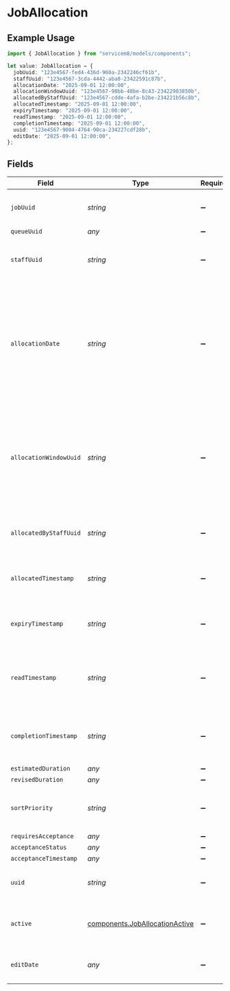 # JobAllocation

## Example Usage

```typescript
import { JobAllocation } from "servicem8/models/components";

let value: JobAllocation = {
  jobUuid: "123e4567-fed4-436d-960a-2342246cf61b",
  staffUuid: "123e4567-3cda-4442-aba8-23422591c87b",
  allocationDate: "2025-09-01 12:00:00",
  allocationWindowUuid: "123e4567-98bb-48be-8c43-23422903850b",
  allocatedByStaffUuid: "123e4567-cdde-4afa-b2be-234221b56c8b",
  allocatedTimestamp: "2025-09-01 12:00:00",
  expiryTimestamp: "2025-09-01 12:00:00",
  readTimestamp: "2025-09-01 12:00:00",
  completionTimestamp: "2025-09-01 12:00:00",
  uuid: "123e4567-9004-4764-90ca-234227cdf28b",
  editDate: "2025-09-01 12:00:00",
};
```

## Fields

| Field                                                                                                                                                                     | Type                                                                                                                                                                      | Required                                                                                                                                                                  | Description                                                                                                                                                               | Example                                                                                                                                                                   |
| ------------------------------------------------------------------------------------------------------------------------------------------------------------------------- | ------------------------------------------------------------------------------------------------------------------------------------------------------------------------- | ------------------------------------------------------------------------------------------------------------------------------------------------------------------------- | ------------------------------------------------------------------------------------------------------------------------------------------------------------------------- | ------------------------------------------------------------------------------------------------------------------------------------------------------------------------- |
| `jobUuid`                                                                                                                                                                 | *string*                                                                                                                                                                  | :heavy_minus_sign:                                                                                                                                                        | The UUID of the job that this allocation relates to.                                                                                                                      | 123e4567-fed4-436d-960a-2342246cf61b                                                                                                                                      |
| `queueUuid`                                                                                                                                                               | *any*                                                                                                                                                                     | :heavy_minus_sign:                                                                                                                                                        | DEPRECATED                                                                                                                                                                |                                                                                                                                                                           |
| `staffUuid`                                                                                                                                                               | *string*                                                                                                                                                                  | :heavy_minus_sign:                                                                                                                                                        | The UUID of the staff member this job is allocated to.                                                                                                                    | 123e4567-3cda-4442-aba8-23422591c87b                                                                                                                                      |
| `allocationDate`                                                                                                                                                          | *string*                                                                                                                                                                  | :heavy_minus_sign:                                                                                                                                                        | The minimum start date for a job allocation to be completed by a staff member. Setting this date will ensure the job allocation appears in the future on staff schedules. | 2025-09-01 12:00:00                                                                                                                                                       |
| `allocationWindowUuid`                                                                                                                                                    | *string*                                                                                                                                                                  | :heavy_minus_sign:                                                                                                                                                        | The UUID of the allocation window that defines when the job should be completed (e.g. Urgent, Early Morning, During Business Hours).                                      | 123e4567-98bb-48be-8c43-23422903850b                                                                                                                                      |
| `allocatedByStaffUuid`                                                                                                                                                    | *string*                                                                                                                                                                  | :heavy_minus_sign:                                                                                                                                                        | The UUID of the staff member who allocated the job.                                                                                                                       | 123e4567-cdde-4afa-b2be-234221b56c8b                                                                                                                                      |
| `allocatedTimestamp`                                                                                                                                                      | *string*                                                                                                                                                                  | :heavy_minus_sign:                                                                                                                                                        | The timestamp when the job was allocated.                                                                                                                                 | 2025-09-01 12:00:00                                                                                                                                                       |
| `expiryTimestamp`                                                                                                                                                         | *string*                                                                                                                                                                  | :heavy_minus_sign:                                                                                                                                                        | The timestamp when the job allocation expires.                                                                                                                            | 2025-09-01 12:00:00                                                                                                                                                       |
| `readTimestamp`                                                                                                                                                           | *string*                                                                                                                                                                  | :heavy_minus_sign:                                                                                                                                                        | The timestamp when the job allocation was read by the staff member.                                                                                                       | 2025-09-01 12:00:00                                                                                                                                                       |
| `completionTimestamp`                                                                                                                                                     | *string*                                                                                                                                                                  | :heavy_minus_sign:                                                                                                                                                        | The timestamp when the job allocation was marked as completed.                                                                                                            | 2025-09-01 12:00:00                                                                                                                                                       |
| `estimatedDuration`                                                                                                                                                       | *any*                                                                                                                                                                     | :heavy_minus_sign:                                                                                                                                                        | DEPRECATED                                                                                                                                                                |                                                                                                                                                                           |
| `revisedDuration`                                                                                                                                                         | *any*                                                                                                                                                                     | :heavy_minus_sign:                                                                                                                                                        | DEPRECATED                                                                                                                                                                |                                                                                                                                                                           |
| `sortPriority`                                                                                                                                                            | *string*                                                                                                                                                                  | :heavy_minus_sign:                                                                                                                                                        | The sort priority for displaying this job allocation.                                                                                                                     |                                                                                                                                                                           |
| `requiresAcceptance`                                                                                                                                                      | *any*                                                                                                                                                                     | :heavy_minus_sign:                                                                                                                                                        | DEPRECATED                                                                                                                                                                |                                                                                                                                                                           |
| `acceptanceStatus`                                                                                                                                                        | *any*                                                                                                                                                                     | :heavy_minus_sign:                                                                                                                                                        | DEPRECATED                                                                                                                                                                |                                                                                                                                                                           |
| `acceptanceTimestamp`                                                                                                                                                     | *any*                                                                                                                                                                     | :heavy_minus_sign:                                                                                                                                                        | DEPRECATED                                                                                                                                                                |                                                                                                                                                                           |
| `uuid`                                                                                                                                                                    | *string*                                                                                                                                                                  | :heavy_minus_sign:                                                                                                                                                        | Unique identifier for this record                                                                                                                                         | 123e4567-9004-4764-90ca-234227cdf28b                                                                                                                                      |
| `active`                                                                                                                                                                  | [components.JobAllocationActive](../../models/components/joballocationactive.md)                                                                                          | :heavy_minus_sign:                                                                                                                                                        | Record active/deleted flag.  Valid values are [0,1]                                                                                                                       |                                                                                                                                                                           |
| `editDate`                                                                                                                                                                | *any*                                                                                                                                                                     | :heavy_minus_sign:                                                                                                                                                        | Timestamp at which record was last modified                                                                                                                               | 2025-09-01 12:00:00                                                                                                                                                       |